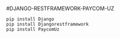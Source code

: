 #DJANGO-RESTFRAMEWORK-PAYCOM-UZ

```
pip install Django
pip install Djangorestframework
pip install PaycomUz
```

